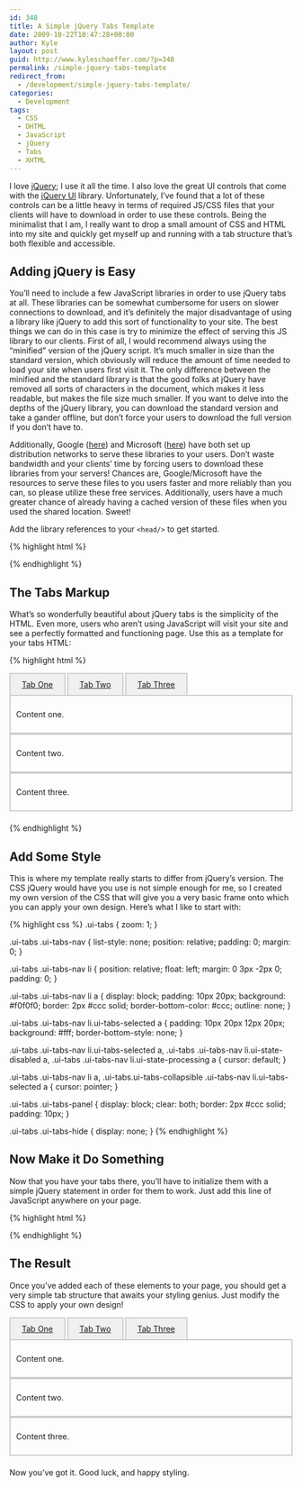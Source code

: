 ```yaml
---
id: 348
title: A Simple jQuery Tabs Template
date: 2009-10-22T10:47:28+00:00
author: Kyle
layout: post
guid: http://www.kyleschaeffer.com/?p=348
permalink: /simple-jquery-tabs-template
redirect_from:
  - /development/simple-jquery-tabs-template/
categories:
  - Development
tags:
  - CSS
  - DHTML
  - JavaScript
  - jQuery
  - Tabs
  - XHTML
---
```

I love [jQuery](https://jquery.com/); I use it all the time. I also love the great UI controls that come with the [jQuery UI](https://jqueryui.com/) library. Unfortunately, I’ve found that a lot of these controls can be a little heavy in terms of required JS/CSS files that your clients will have to download in order to use these controls. Being the minimalist that I am, I really want to drop a small amount of CSS and HTML into my site and quickly get myself up and running with a tab structure that’s both flexible and accessible.

## Adding jQuery is Easy

You’ll need to include a few JavaScript libraries in order to use jQuery tabs at all. These libraries can be somewhat cumbersome for users on slower connections to download, and it’s definitely the major disadvantage of using a library like jQuery to add this sort of functionality to your site. The best things we can do in this case is try to minimize the effect of serving this JS library to our clients. First of all, I would recommend always using the “minified” version of the jQuery script. It’s much smaller in size than the standard version, which obviously will reduce the amount of time needed to load your site when users first visit it. The only difference between the minified and the standard library is that the good folks at jQuery have removed all sorts of characters in the document, which makes it less readable, but makes the file size much smaller. If you want to delve into the depths of the jQuery library, you can download the standard version and take a gander offline, but don’t force your users to download the full version if you don’t have to.

Additionally, Google ([here](https://code.google.com/apis/ajaxlibs/documentation/#jquery)) and Microsoft ([here](https://www.asp.net/ajax/CDN/)) have both set up distribution networks to serve these libraries to your users. Don’t waste bandwidth and your clients’ time by forcing users to download these libraries from your servers! Chances are, Google/Microsoft have the resources to serve these files to you users faster and more reliably than you can, so please utilize these free services. Additionally, users have a much greater chance of already having a cached version of these files when you used the shared location. Sweet!

Add the library references to your `<head/>` to get started.

{% highlight html %}
<script type="text/javascript" src="https://ajax.googleapis.com/ajax/libs/jquery/1.3.2/jquery.min.js"></script>
<script type="text/javascript" src="https://ajax.googleapis.com/ajax/libs/jqueryui/1.7.2/jquery-ui.min.js"></script>
<script type="text/javascript" src="https://jqueryui.com/latest/ui/ui.tabs.js"></script>
{% endhighlight %}

## The Tabs Markup

What’s so wonderfully beautiful about jQuery tabs is the simplicity of the HTML. Even more, users who aren’t using JavaScript will visit your site and see a perfectly formatted and functioning page. Use this as a template for your tabs HTML:

{% highlight html %}
<div class="ui-tabs">
  <ul class="ui-tabs-nav">
    <li><a href="#tabs-1">Tab One</a></li>
    <li><a href="#tabs-2">Tab Two</a></li>
    <li><a href="#tabs-3">Tab Three</a></li>
  </ul>
  <div id="tabs-1" class="ui-tabs-panel">
    <p>Content one.</p>
  </div>
  <div id="tabs-2" class="ui-tabs-panel">
    <p>Content two.</p>
  </div>
  <div id="tabs-3" class="ui-tabs-panel">
    <p>Content three.</p>
  </div>
</div>
{% endhighlight %}

## Add Some Style

This is where my template really starts to differ from jQuery’s version. The CSS jQuery would have you use is not simple enough for me, so I created my own version of the CSS that will give you a very basic frame onto which you can apply your own design. Here’s what I like to start with:

{% highlight css %}
.ui-tabs {
  zoom: 1;
}

.ui-tabs .ui-tabs-nav {
  list-style: none;
  position: relative;
  padding: 0;
  margin: 0;
}

.ui-tabs .ui-tabs-nav li {
  position: relative;
  float: left;
  margin: 0 3px -2px 0;
  padding: 0;
}

.ui-tabs .ui-tabs-nav li a {
  display: block;
  padding: 10px 20px;
  background: #f0f0f0;
  border: 2px #ccc solid;
  border-bottom-color: #ccc;
  outline: none;
}

.ui-tabs .ui-tabs-nav li.ui-tabs-selected a {
  padding: 10px 20px 12px 20px;
  background: #fff;
  border-bottom-style: none;
}

.ui-tabs .ui-tabs-nav li.ui-tabs-selected a,
.ui-tabs .ui-tabs-nav li.ui-state-disabled a,
.ui-tabs .ui-tabs-nav li.ui-state-processing a {
  cursor: default;
}

.ui-tabs .ui-tabs-nav li a,
.ui-tabs.ui-tabs-collapsible .ui-tabs-nav li.ui-tabs-selected a {
  cursor: pointer;
}

.ui-tabs .ui-tabs-panel {
  display: block;
  clear: both;
  border: 2px #ccc solid;
  padding: 10px;
}

.ui-tabs .ui-tabs-hide {
  display: none;
}
{% endhighlight %}

## Now Make it Do Something

Now that you have your tabs there, you’ll have to initialize them with a simple jQuery statement in order for them to work. Just add this line of JavaScript anywhere on your page.

{% highlight html %}
<script type="text/javascript">
  $(document).ready(function(){
    $(".ui-tabs").tabs();
  });
</script>
{% endhighlight %}

## The Result

Once you’ve added each of these elements to your page, you should get a very simple tab structure that awaits your styling genius. Just modify the CSS to apply your own design!

<div class="ui-tabs">
  <ul class="ui-tabs-nav">
    <li><a href="#tabs-1">Tab One</a></li>
    <li><a href="#tabs-2">Tab Two</a></li>
    <li><a href="#tabs-3">Tab Three</a></li>
  </ul>
  <div id="tabs-1" class="ui-tabs-panel">
    <p>Content one.</p>
  </div>
  <div id="tabs-2" class="ui-tabs-panel">
    <p>Content two.</p>
  </div>
  <div id="tabs-3" class="ui-tabs-panel">
    <p>Content three.</p>
  </div>
</div>

<style type="text/css">
.ui-tabs { zoom: 1; margin: 0 0 1.5em 0; }
.ui-tabs .ui-tabs-nav { list-style: none; position: relative; padding: 0; margin: 0; }
.ui-tabs .ui-tabs-nav li { list-style: none; position: relative; float: left; margin: 0 3px -2px 0; padding: 0; }
.ui-tabs .ui-tabs-nav li a { display: block; padding: 10px 20px; background: #f0f0f0; border: 2px #ccc solid; border-bottom-color: #ccc; outline: none; }
.ui-tabs .ui-tabs-nav li.ui-tabs-selected a { padding: 10px 20px 12px 20px; background: #fff; border-bottom-style: none; }
.ui-tabs .ui-tabs-nav li.ui-tabs-selected a, .ui-tabs .ui-tabs-nav li.ui-state-disabled a, .ui-tabs .ui-tabs-nav li.ui-state-processing a { cursor: default; }
.ui-tabs .ui-tabs-nav li a, .ui-tabs.ui-tabs-collapsible .ui-tabs-nav li.ui-tabs-selected a { cursor: pointer; }
.ui-tabs .ui-tabs-panel { display: block; clear: both; border: 2px #ccc solid; padding: 10px; }
.ui-tabs .ui-tabs-hide { display: none; }
</style>
<script type="text/javascript" src="https://ajax.googleapis.com/ajax/libs/jquery/1.3.2/jquery.min.js"></script>
<script type="text/javascript" src="https://ajax.googleapis.com/ajax/libs/jqueryui/1.7.2/jquery-ui.min.js"></script>
<script type="text/javascript">$(document).ready(function(){$(".ui-tabs").tabs();});</script>

Now you’ve got it. Good luck, and happy styling.
